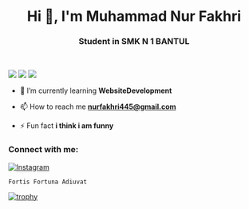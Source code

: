 <h1 align="center">Hi 👋, I'm Muhammad Nur Fakhri</h1>
<h3 align="center">Student in SMK N 1 BANTUL</h3>

<br>

![](https://komarev.com/ghpvc/?username=musisipi&color=red)
![](https://img.shields.io/github/followers/musisipi.svg?style=social&label=Follow&maxAge=2592000)
![](https://img.shields.io/badge/Ask%20me-anything-1abc9c.svg)


- 🌱 I’m currently learning **WebsiteDevelopment**

- 📫 How to reach me **nurfakhri445@gmail.com**

- ⚡ Fun fact **i think i am funny**

<h3 align="left">Connect with me:</h3>
<p align="left">
</p>








  <a target="_blank" rel="noopener noreferrer" href="https://www.instagram.com/nurfakhri.id">
    <img alt="Instagram" src="https://img.shields.io/badge/Instagram-E4405F?style=for-the-badge&logo=instagram&logoColor=white"/>

```py
Fortis Fortuna Adiuvat
```
[![trophy](https://github-profile-trophy.vercel.app/?username=musisipi&theme=onedark)](https://github.com/ryo-ma/github-profile-trophy)
